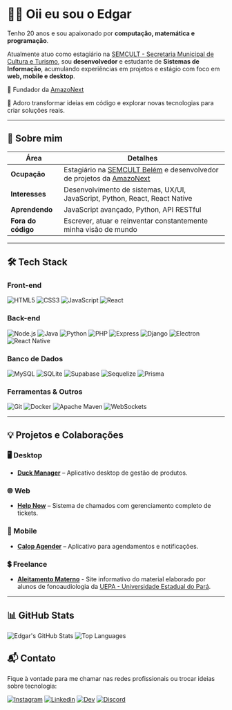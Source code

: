 # 👋🏼 Oii eu sou o Edgar

Tenho 20 anos e sou apaixonado por **computação, matemática e programação**.

Atualmente atuo como estagiário na [SEMCULT - Secretaria Municipal de Cultura e Turismo](https://prefeitura.belem.pa.gov.br/secretarias/semcult-secretaria-municipal-de-cultura-e-turismo/), sou **desenvolvedor** e estudante de **Sistemas de Informação**, acumulando experiências em projetos e estágio com foco em **web, mobile e desktop**.

👑 Fundador da [AmazoNext](https://github.com/amazonext)

🚀 Adoro transformar ideias em código e explorar novas tecnologias para criar soluções reais.

---

## 👤 Sobre mim

| Área | Detalhes |
|------|----------|
| **Ocupação** | Estagiário na [SEMCULT Belém](https://prefeitura.belem.pa.gov.br/secretarias/semcult-secretaria-municipal-de-cultura-e-turismo/) e desenvolvedor de projetos da [AmazoNext](https://github.com/amazonext)
| **Interesses** | Desenvolvimento de sistemas, UX/UI, JavaScript, Python, React, React Native |
| **Aprendendo** | JavaScript avançado, Python, API RESTful |
| **Fora do código** | Escrever, atuar e reinventar constantemente minha visão de mundo |

---

## 🛠️ Tech Stack

### Front-end
![HTML5](https://img.shields.io/badge/HTML5-E34F26?style=flat&logo=html5&logoColor=white)
![CSS3](https://img.shields.io/badge/CSS3-1572B6?style=flat&logo=css3&logoColor=white)
![JavaScript](https://img.shields.io/badge/JavaScript-F7DF1E?style=flat&logo=javascript&logoColor=black)
![React](https://img.shields.io/badge/React-20232A?style=flat&logo=react&logoColor=61DAFB)

### Back-end
![Node.js](https://img.shields.io/badge/Node.js-339933?style=flat&logo=node.js&logoColor=white)
![Java](https://img.shields.io/badge/Java-007396?style=flat&logo=openjdk&logoColor=white)
![Python](https://img.shields.io/badge/Python-3776AB?style=flat&logo=python&logoColor=white)
![PHP](https://img.shields.io/badge/PHP-777BB4?style=flat&logo=php&logoColor=white)
![Express](https://img.shields.io/badge/Express-000000?style=flat&logo=express&logoColor=white)
![Django](https://img.shields.io/badge/Django-092E20?style=flat&logo=django&logoColor=white)
![Electron](https://img.shields.io/badge/Electron-47848F?style=flat&logo=electron&logoColor=white)
![React Native](https://img.shields.io/badge/React_Native-20232A?style=flat&logo=react&logoColor=61DAFB)

### Banco de Dados
![MySQL](https://img.shields.io/badge/MySQL-4479A1?style=flat&logo=mysql&logoColor=white)
![SQLite](https://img.shields.io/badge/SQLite-003B57?style=flat&logo=sqlite&logoColor=white)
![Supabase](https://img.shields.io/badge/Supabase-3ECF8E?style=flat&logo=supabase&logoColor=white)
![Sequelize](https://img.shields.io/badge/Sequelize-52B0E7?style=flat&logo=sequelize&logoColor=white)
![Prisma](https://img.shields.io/badge/Prisma-0C344B?style=flat&logo=prisma&logoColor=white)

### Ferramentas & Outros
![Git](https://img.shields.io/badge/Git-F05032?style=flat&logo=git&logoColor=white)
![Docker](https://img.shields.io/badge/Docker-2496ED?style=flat&logo=docker&logoColor=white)
![Apache Maven](https://img.shields.io/badge/Maven-C71A36?style=flat&logo=apache-maven&logoColor=white)
![WebSockets](https://img.shields.io/badge/WebSockets-000000?style=flat&logo=socket.io&logoColor=white)

---

## 💡 Projetos e Colaborações

### 🖥️ Desktop
- **[Duck Manager](https://github.com/amazonext/duck-manager)** – Aplicativo desktop de gestão de produtos.

### 🌐 Web
- **[Help Now](https://github.com/eded001/help-now)** – Sistema de chamados com gerenciamento completo de tickets.

### 📱 Mobile
- **[Calop Agender](https://github.com/amazonext/calop-agender)** – Aplicativo para agendamentos e notificações.

### 💲 Freelance
- **[Aleitamento Materno](https://eded001.github.io/aleitamento-materno)** - Site informativo do material elaborado por alunos de fonoaudiologia da [UEPA - Universidade Estadual do Pará](https://www.uepa.br/).

---

## 📊 GitHub Stats

![Edgar's GitHub Stats](https://github-readme-stats.vercel.app/api?username=eded001&show_icons=true&theme=tokyonight)
![Top Languages](https://github-readme-stats.vercel.app/api/top-langs/?username=eded001&layout=compact&theme=tokyonight)

## 📬 Contato

Fique à vontade para me chamar nas redes profissionais ou trocar ideias sobre tecnologia:

[![Instagram](https://img.shields.io/badge/Instagram-E4405F?style=for-the-badge&logo=instagram&logoColor=white)](https://instagram.com/eded.dev)
[![Linkedin](https://img.shields.io/badge/LinkedIn-0077B5?style=for-the-badge&logo=linkedin&logoColor=white)](https://www.linkedin.com/in/edgar-augusto/)
[![Dev](https://img.shields.io/badge/dev.to-0A0A0A?style=for-the-badge&logo=devdotto&logoColor=white)](https://www.dev.to/eded001)
[![Discord](https://img.shields.io/badge/Discord-7289DA?style=for-the-badge&logo=discord&logoColor=white)](https://discord.com/users/eded001)
